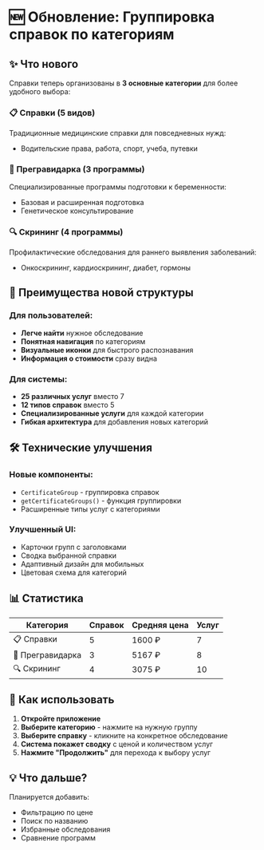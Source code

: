 # 🆕 Обновление: Группировка справок по категориям

## ✨ Что нового

Справки теперь организованы в **3 основные категории** для более удобного выбора:

### 📋 Справки (5 видов)
Традиционные медицинские справки для повседневных нужд:
- Водительские права, работа, спорт, учеба, путевки

### 👶 Прегравидарка (3 программы)
Специализированные программы подготовки к беременности:
- Базовая и расширенная подготовка
- Генетическое консультирование

### 🔍 Скрининг (4 программы)
Профилактические обследования для раннего выявления заболеваний:
- Онкоскрининг, кардиоскрининг, диабет, гормоны

## 🎯 Преимущества новой структуры

### Для пользователей:
- **Легче найти** нужное обследование
- **Понятная навигация** по категориям
- **Визуальные иконки** для быстрого распознавания
- **Информация о стоимости** сразу видна

### Для системы:
- **25 различных услуг** вместо 7
- **12 типов справок** вместо 5
- **Специализированные услуги** для каждой категории
- **Гибкая архитектура** для добавления новых категорий

## 🛠️ Технические улучшения

### Новые компоненты:
- `CertificateGroup` - группировка справок
- `getCertificateGroups()` - функция группировки
- Расширенные типы услуг с категориями

### Улучшенный UI:
- Карточки групп с заголовками
- Сводка выбранной справки
- Адаптивный дизайн для мобильных
- Цветовая схема для категорий

## 📊 Статистика

| Категория | Справок | Средняя цена | Услуг |
|-----------|---------|--------------|-------|
| 📋 Справки | 5 | 1600 ₽ | 7 |
| 👶 Прегравидарка | 3 | 5167 ₽ | 8 |
| 🔍 Скрининг | 4 | 3075 ₽ | 10 |

## 🚀 Как использовать

1. **Откройте приложение**
2. **Выберите категорию** - нажмите на нужную группу
3. **Выберите справку** - кликните на конкретное обследование
4. **Система покажет сводку** с ценой и количеством услуг
5. **Нажмите "Продолжить"** для перехода к выбору услуг

## 💡 Что дальше?

Планируется добавить:
- Фильтрацию по цене
- Поиск по названию
- Избранные обследования
- Сравнение программ 